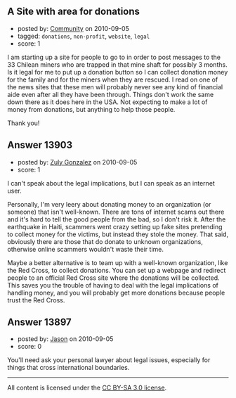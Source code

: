 ## A Site with area for donations

- posted by: [Community](https://stackexchange.com/users/-1/-1-community) on 2010-09-05
- tagged: `donations`, `non-profit`, `website`, `legal`
- score: 1

I am starting up a site for people to go to in order to post messages to the 33 Chilean miners who are trapped in that mine shaft for possibly 3 months.  Is it legal for me to put up a donation button so I can collect donation money for the family and for the miners when they are rescued.  I read on one of the news sites that these men will probably never see any kind of financial aide even after all they have been through.  Things don't work the same down there as it does here in the USA.  Not expecting to make a lot of money from donations, but anything to help those people.

Thank you!


## Answer 13903

- posted by: [Zuly Gonzalez](https://stackexchange.com/users/-1/2692-zuly-gonzalez) on 2010-09-05
- score: 1

I can't speak about the legal implications, but I can speak as an internet user.

Personally, I'm very leery about donating money to an organization (or someone) that isn't well-known. There are tons of internet scams out there and it's hard to tell the good people from the bad, so I don't risk it. After the earthquake in Haiti, scammers went crazy setting up fake sites pretending to collect money for the victims, but instead they stole the money. That said, obviously there are those that do donate to unknown organizations, otherwise online scammers wouldn't waste their time.

Maybe a better alternative is to team up with a well-known organization, like the Red Cross, to collect donations. You can set up a webpage and redirect people to an official Red Cross site where the donations will be collected. This saves you the trouble of having to deal with the legal implications of handling money, and you will probably get more donations because people trust the Red Cross.


## Answer 13897

- posted by: [Jason](https://stackexchange.com/users/-1/2-jason) on 2010-09-05
- score: 0

You'll need ask your personal lawyer about legal issues, especially for things that cross international boundaries.





---

All content is licensed under the [CC BY-SA 3.0 license](https://creativecommons.org/licenses/by-sa/3.0/).
